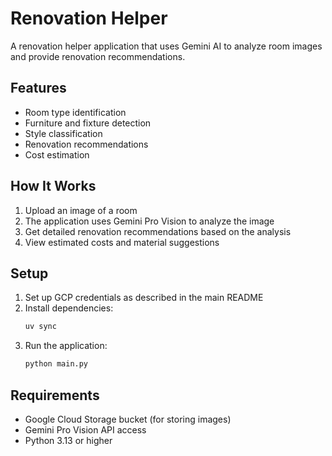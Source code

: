 # Renovation Helper

A renovation helper application that uses Gemini AI to analyze room images and provide renovation recommendations.

## Features

- Room type identification
- Furniture and fixture detection
- Style classification
- Renovation recommendations
- Cost estimation

## How It Works

1. Upload an image of a room
2. The application uses Gemini Pro Vision to analyze the image
3. Get detailed renovation recommendations based on the analysis
4. View estimated costs and material suggestions

## Setup

1. Set up GCP credentials as described in the main README
2. Install dependencies:
   ```bash
   uv sync
   ```
3. Run the application:
   ```bash
   python main.py
   ```

## Requirements

- Google Cloud Storage bucket (for storing images)
- Gemini Pro Vision API access
- Python 3.13 or higher
